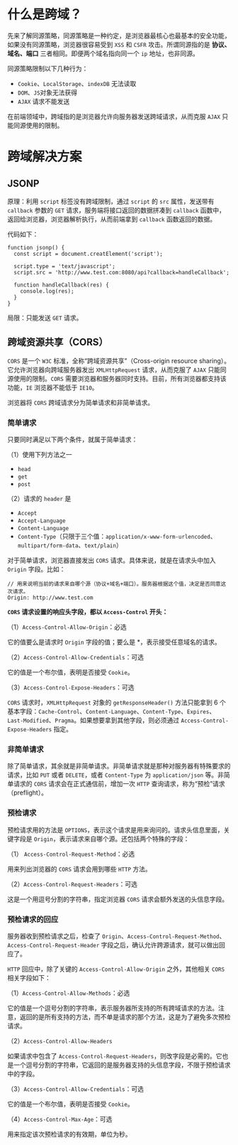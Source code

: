 # 什么是跨域？

先来了解同源策略，同源策略是一种约定，是浏览器最核心也最基本的安全功能，如果没有同源策略，浏览器很容易受到 `XSS` 和 `CSFR` 攻击。所谓同源指的是 **协议、域名、端口** 三者相同。即便两个域名指向同一个 `ip` 地址，也非同源。

同源策略限制以下几种行为：

- `Cookie`、`LocalStorage`、`indexDB` 无法读取
- `DOM`、`JS`对象无法获得
- `AJAX` 请求不能发送

在前端领域中，跨域指的是浏览器允许向服务器发送跨域请求，从而克服 `AJAX` 只能同源使用的限制。

# 跨域解决方案

## JSONP

原理：利用 `script` 标签没有跨域限制，通过 `script` 的 `src` 属性，发送带有 `callback` 参数的 `GET` 请求，服务端将接口返回的数据拼凑到 `callback` 函数中，返回给浏览器，浏览器解析执行，从而前端拿到 `callback` 函数返回的数据。

代码如下：

```
function jsonp() {
  const script = document.creatElement('script');

  script.type = 'text/javascript';
  script.src = 'http://www.test.com:8080/api?callback=handleCallback';

  function handleCallback(res) {
    console.log(res);
  }
}
```

局限：只能发送 `GET` 请求。

## 跨域资源共享（CORS）

`CORS` 是一个 `W3C` 标准，全称“跨域资源共享”（Cross-origin resource sharing）。它允许浏览器向跨域服务器发出 `XMLHttpRequest` 请求，从而克服了 `AJAX` 只能同源使用的限制。`CORS` 需要浏览器和服务器同时支持。目前，所有浏览器都支持该功能，`IE` 浏览器不能低于 `IE10`。

浏览器将 `CORS` 跨域请求分为简单请求和非简单请求。

### 简单请求

只要同时满足以下两个条件，就属于简单请求：

（1）使用下列方法之一

- `head`
- `get`
- `post`

（2）请求的 `header` 是

- `Accept`
- `Accept-Language`
- `Content-Language`
- `Content-Type`（只限于三个值：`application/x-www-form-urlencoded`、`multipart/form-data`、`text/plain`）

对于简单请求，浏览器直接发出 `CORS` 请求。具体来说，就是在请求头中加入 `Origin` 字段。比如：

```
// 用来说明当前的请求来自哪个源（协议+域名+端口）。服务器根据这个值，决定是否同意这次请求。
Origin: http://www.test.com
```

**`CORS` 请求设置的响应头字段，都以 `Access-Control` 开头：**

（1）`Access-Control-Allow-Origin`：必选

它的值要么是请求时 `Origin` 字段的值；要么是 \*，表示接受任意域名的请求。

（2）`Access-Control-Allow-Credentials`：可选

它的值是一个布尔值，表明是否接受 `Cookie`。

（3）`Access-Control-Expose-Headers`：可选

`CORS` 请求时，`XMLHttpRequest` 对象的 `getResponseHeader()` 方法只能拿到 6 个基本字段：`Cache-Control`、`Content-Language`、`Content-Type`、`Expires`、`Last-Modified`、`Pragma`。如果想要拿到其他字段，则必须通过 `Access-Control-Expose-Headers` 指定。

### 非简单请求

除了简单请求，其余就是非简单请求。非简单请求就是那种对服务器有特殊要求的请求，比如 `PUT` 或者 `DELETE`，或者 `Content-Type` 为 `application/json` 等。非简单请求的 `CORS` 请求会在正式通信前，增加一次 `HTTP` 查询请求，称为“预检”请求（preflight）。

### 预检请求

预检请求用的方法是 `OPTIONS`，表示这个请求是用来询问的。请求头信息里面，关键字段是 `Origin`，表示请求来自哪个源。还包括两个特殊的字段：

（1） `Access-Control-Request-Method`：必选

用来列出浏览器的 `CORS` 请求会用到哪些 `HTTP` 方法。

（2）`Access-Control-Request-Headers`：可选

这是一个用逗号分割的字符串，指定浏览器 `CORS` 请求会额外发送的头信息字段。

### 预检请求的回应

服务器收到预检请求之后，检查了 `Origin`、`Access-Control-Request-Method`、`Access-Control-Request-Header` 字段之后，确认允许跨源请求，就可以做出回应了。

`HTTP` 回应中，除了关键的 `Access-Control-Allow-Origin` 之外，其他相关 `CORS` 相关字段如下：

（1）`Access-Control-Allow-Methods`：必选

它的值是一个逗号分割的字符串，表示服务器所支持的所有跨域请求的方法。注意，返回的是所有支持的方法，而不单是请求的那个方法，这是为了避免多次预检请求。

（2）`Access-Control-Allow-Headers`

如果请求中包含了 `Access-Control-Request-Headers`，则改字段是必需的。它也是一个逗号分割的字符串，它返回的是服务器支持的头信息字段，不限于预检请求中的字段。

（3）`Access-Control-Allow-Credentials`：可选

它的值是一个布尔值，表明是否接受 `Cookie`。

（4）`Access-Control-Max-Age`：可选

用来指定该次预检请求的有效期，单位为秒。
